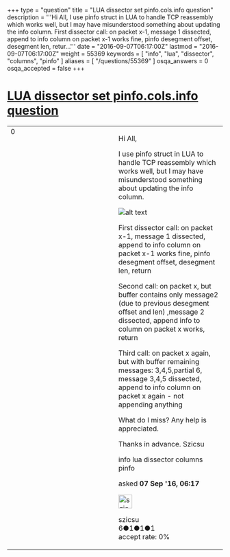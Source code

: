 +++
type = "question"
title = "LUA dissector set pinfo.cols.info question"
description = '''Hi All,  I use pinfo struct in LUA to handle TCP reassembly which works well, but I may have misunderstood something about updating the info column.  First dissector call: on packet x-1, message 1 dissected, append to info column on packet x-1 works fine, pinfo desegment offset, desegment len, retur...'''
date = "2016-09-07T06:17:00Z"
lastmod = "2016-09-07T06:17:00Z"
weight = 55369
keywords = [ "info", "lua", "dissector", "columns", "pinfo" ]
aliases = [ "/questions/55369" ]
osqa_answers = 0
osqa_accepted = false
+++

<div class="headNormal">

# [LUA dissector set pinfo.cols.info question](/questions/55369/lua-dissector-set-pinfocolsinfo-question)

</div>

<div id="main-body">

<div id="askform">

<table id="question-table" style="width:100%;"><colgroup><col style="width: 50%" /><col style="width: 50%" /></colgroup><tbody><tr class="odd"><td style="width: 30px; vertical-align: top"><div class="vote-buttons"><div id="post-55369-score" class="post-score" title="current number of votes">0</div><div id="favorite-count" class="favorite-count"></div></div></td><td><div id="item-right"><div class="question-body"><p>Hi All,</p><p>I use pinfo struct in LUA to handle TCP reassembly which works well, but I may have misunderstood something about updating the info column.</p><p><img src="https://osqa-ask.wireshark.org/upfiles/tcpdissector_sLZXKuc.jpg" alt="alt text" /></p><p>First dissector call: on packet x-1, message 1 dissected, append to info column on packet x-1 works fine, pinfo desegment offset, desegment len, return</p><p>Second call: on packet x, but buffer contains only message2 (due to previous desegment offset and len) ,message 2 dissected, append info to column on packet x works, return</p><p>Third call: on packet x again, but with buffer remaining messages: 3,4,5,partial 6, message 3,4,5 dissected, append to info column on packet x again - not appending anything</p><p>What do I miss? Any help is appreciated.</p><p>Thanks in advance. Szicsu</p></div><div id="question-tags" class="tags-container tags">info lua dissector columns pinfo</div><div id="question-controls" class="post-controls"></div><div class="post-update-info-container"><div class="post-update-info post-update-info-user"><p>asked <strong>07 Sep '16, 06:17</strong></p><img src="https://secure.gravatar.com/avatar/4fc2c02f1f2d595d0e12ec9bcad03c79?s=32&amp;d=identicon&amp;r=g" class="gravatar" width="32" height="32" alt="szicsu&#39;s gravatar image" /><p>szicsu<br />
<span class="score" title="6 reputation points">6</span><span title="1 badges"><span class="badge1">●</span><span class="badgecount">1</span></span><span title="1 badges"><span class="silver">●</span><span class="badgecount">1</span></span><span title="1 badges"><span class="bronze">●</span><span class="badgecount">1</span></span><br />
<span class="accept_rate" title="Rate of the user&#39;s accepted answers">accept rate:</span> <span title="szicsu has no accepted answers">0%</span></p></img></div></div><div id="comments-container-55369" class="comments-container"></div><div id="comment-tools-55369" class="comment-tools"></div><div class="clear"></div><div id="comment-55369-form-container" class="comment-form-container"></div><div class="clear"></div></div></td></tr></tbody></table>

</div>

</div>

